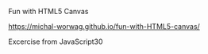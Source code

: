 Fun with HTML5 Canvas

https://michal-worwag.github.io/fun-with-HTML5-canvas/

Excercise from JavaScript30